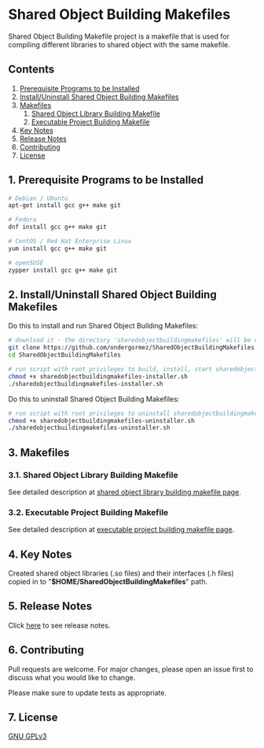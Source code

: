 # Shared Object Building Makefiles

Shared Object Building Makefile project is a makefile that is used for compiling different libraries to shared object with the same makefile.

## Contents

1.  [Prerequisite Programs to be Installed](#1-prerequisite-programs-to-be-installed)
2.  [Install/Uninstall Shared Object Building Makefiles](#2-installuninstall-shared-object-building-makefiles)
3.  [Makefiles](#3-makefiles)
    1.  [Shared Object Library Building Makefile](#31-shared-object-library-building-makefile)
    2.  [Executable Project Building Makefile](#32-executable-project-building-makefile)
4.  [Key Notes](#4-key-notes)
5.  [Release Notes](#5-release-notes)
6.  [Contributing](#6-contributing)
7.  [License](#7-license)

## 1. Prerequisite Programs to be Installed

```sh
# Debian / Ubuntu
apt-get install gcc g++ make git

# Fedora
dnf install gcc g++ make git

# CentOS / Red Hat Enterprise Linux
yum install gcc g++ make git

# openSUSE
zypper install gcc g++ make git
```

## 2. Install/Uninstall Shared Object Building Makefiles

Do this to install and run Shared Object Building Makefiles:

```sh
# download it - the directory 'sharedobjectbuildingmakefiles' will be created
git clone https://github.com/ondergormez/SharedObjectBuildingMakefiles.git --depth=100
cd SharedObjectBuildingMakefiles

# run script with root privileges to build, install, start sharedobjectbuildingmakefiles
chmod +x sharedobjectbuildingmakefiles-installer.sh
./sharedobjectbuildingmakefiles-installer.sh
```

Do this to uninstall Shared Object Building Makefiles:
```sh
# run script with root privileges to uninstall sharedobjectbuildingmakefiles
chmod +x sharedobjectbuildingmakefiles-uninstaller.sh
./sharedobjectbuildingmakefiles-uninstaller.sh
```

## 3. Makefiles

### 3.1. Shared Object Library Building Makefile

See detailed description at [shared object library building makefile page](https://github.com/ondergormez/SharedObjectBuildingMakefiles/tree/master/makefiles/01-cpp/01-library).

### 3.2. Executable Project Building Makefile

See detailed description at [executable project building makefile page](https://github.com/ondergormez/SharedObjectBuildingMakefiles/tree/master/makefiles/01-cpp/02-project).

## 4. Key Notes
Created shared object libraries (.so files) and their interfaces (.h files) copied in to "**$HOME/SharedObjectBuildingMakefiles**" path.

## 5. Release Notes
Click [here](https://github.com/ondergormez/SharedObjectBuildingMakefiles/tree/master/Release%20Notes) to see release notes.

## 6. Contributing
Pull requests are welcome. For major changes, please open an issue first to discuss what you would like to change.

Please make sure to update tests as appropriate.

## 7. License
[GNU GPLv3](https://choosealicense.com/licenses/gpl-3.0/)